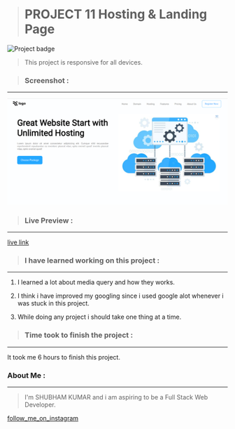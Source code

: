 ># PROJECT 11 Hosting & Landing Page
![Project badge](https://img.shields.io/badge/Project%2011-HTML%26CSS-brightgreen)



>This project is responsive for all devices.

>### Screenshot :
---
![Screenshort](./screenshorts/Screenshot%20page.png)


>### Live Preview :
---
[live link](https://shubham-live-class-project-11.netlify.app)




>### I have learned working on this project :

---
1. I learned a lot about media query and how they works.

2. I think i have improved my googling since i used google alot whenever i was stuck in this project.

3. While doing any project i should take one thing at a time.

>### Time took to finish the project :
---

It took me 6 hours to finish this project.

### About Me :
---
>I'm SHUBHAM KUMAR and i am aspiring to be a Full Stack Web Developer.

[follow_me_on_instagram](https://www.instagram.com/shubhamcoder07/)
